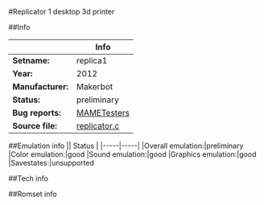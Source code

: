 #Replicator 1 desktop 3d printer

##Info

||Info|
|-----|-----|
|**Setname:**|replica1
|**Year:**|2012
|**Manufacturer:**|Makerbot
|**Status:**|preliminary
|**Bug reports:**|[MAMETesters](http://mametesters.org/view_all_set.php?type=1&temporary=y&search=replicator.c)
|**Source file:**|[replicator.c](https://github.com/mamedev/mame/blob/master/src/mess/drivers/replicator.c)

##Emulation info
|| Status |
|-----|-----|
|Overall emulation:|preliminary
|Color emulation:|good
|Sound emulation:|good
|Graphics emulation:|good
|Savestates:|unsupported

##Tech info

##Romset info

<!--- START OF EDITED COMMENT DO NOT TOUCH TEXT ABOVE-->
